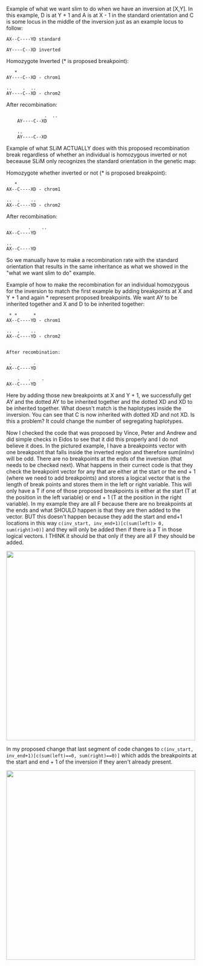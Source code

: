 
Example of what we want slim to do when we have an inversion at [X,Y]. In this example, D is at Y + 1 and A is at X - 1 in the standard orientation and C is some locus in the middle of the inversion just as an example locus to follow:
	
	AX--C----YD standard

	AY----C--XD inverted


   Homozygote Inverted (* is proposed breakpoint):

	   *  
	AY----C--XD - chrom1

	..    .  ..
	AY----C--XD - chrom2


   After recombination:
```
      	      .  ..
	AY----C--XD

	..    
	AY----C--XD

```


Example of what SLiM ACTUALLY does with this proposed recombination break regardless of whether an individual is homozygous inverted or not beceause SLiM only recognizes the standard orientation in the genetic map:

   Homozygote whether inverted or not (* is proposed breakpoint):

	   *  
	AX--C----XD - chrom1

	..  .    ..
	AX--C----YD - chrom2


   After recombination:
   
       	    .    ..
	AX--C----YD

	..    
	AX--C----YD


So we manually have to make a recombination rate with the standard orientation that results in the same inheritance as what we showed in the "what we want slim to do" example.


Example of how to make the recombination for an individual homozygous for the inversion to match the first example by adding breakpoints at X and Y + 1 and again * represent proposed breakpoints. We want AY to be inherited together and X and D to be inherited together:

	 * *      *
	AX--C----YD - chrom1

	..  .    ..
	AX--C----YD - chrom2


	After recombination:

	 .        .
	AX--C----YD

        .   .    .
	AX--C----YD

																	   
Here by adding those new breakpoints at X and Y + 1, we successfully get AY and the dotted AY to be inherited together and the dotted XD and XD to be inherited together. What doesn't match is the haplotypes inside the inversion. You can see that C is now inherited with dotted XD and not XD. Is this a problem? It could change the number of segregating haplotypes. 


Now I checked the code that was proposed by Vince, Peter and Andrew and did simple checks in Eidos to see that it did this properly and I do not believe it does. In the pictured example, I have a breakpoints vector with one breakpoint that falls inside the inverted region and therefore sum(inInv) will be odd. There are no breakpoints at the ends of the inversion (that needs to be checked next). What happens in their currect code is that they check the breakpoint vector for any that are either at the start or the end + 1 (where we need to add breakpoints) and stores a logical vector that is the length of break points and stores them in the left or right variable. This will only have a T if one of those proposed breakpoints is either at the start (T at the position in the left variable) or end + 1 (T at the position in the right variable). In my example they are all F because there are no breakpoints at the ends and what SHOULD happen is that they are then added to the vector. BUT this doesn't happen because they add the start and end+1 locations in this way ```c(inv_start, inv_end+1)[c(sum(left)> 0, sum(right)>0)]``` and they will only be added then if there is a T in those logical vectors. I THINK it should be that only if they are all F they should be added.

<img src="../src/Inv_Issue/Current_Inv_Code.jpeg" width = "500">

In my proposed change that last segment of code changes to ```c(inv_start, inv_end+1)[c(sum(left)==0, sum(right)==0)]``` which adds the breakpoints at the start and end + 1 of the inversion if they aren't already present. 

<img src="../src/Inv_Issue/Proposed_Inv_Correction.jpeg" width = "500">
